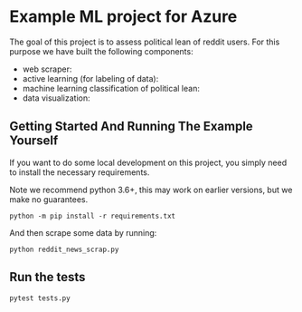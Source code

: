 # Example ML project for Azure

The goal of this project is to assess political lean of reddit users.  For this purpose we have built the following components:

* web scraper:
* active learning (for labeling of data):
* machine learning classification of political lean: 
* data visualization:

## Getting Started And Running The Example Yourself

If you want to do some local development on this project, you simply need to install the necessary requirements.

Note we recommend python 3.6+, this may work on earlier versions, but we make no guarantees.

`python -m pip install -r requirements.txt`

And then scrape some data by running:

`python reddit_news_scrap.py`

## Run the tests

`pytest tests.py`